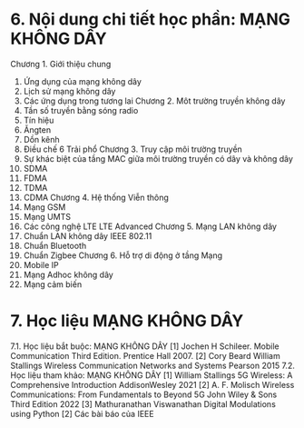 # 6. Nội dung chi tiết học phần: MẠNG KHÔNG DÂY
Chương 1. Giới thiệu chung
1. Ứng dụng của mạng không dây
2. Lịch sử mạng không dây
3. Các ứng dụng trong tương lai
Chương 2. Môt trường truyền không dây
1. Tần số truyền bằng sóng radio
2. Tín hiệu
3. Ăngten
4. Dồn kênh
5. Điều chế
6 Trải phổ
Chương 3. Truy cập môi trường truyền
1. Sự khác biệt của tầng MAC giữa môi trường truyền có dây và không dây
2. SDMA
3. FDMA
4. TDMA
5. CDMA
Chương 4. Hệ thống Viễn thông
1. Mạng GSM
2. Mạng UMTS
3. Các công nghệ LTE LTE Advanced
Chương 5. Mạng LAN không dây
1. Chuẩn LAN không dây IEEE 802.11
2. Chuẩn Bluetooth
3. Chuẩn Zigbee
Chương 6. Hỗ trợ di động ở tầng Mạng
1. Mobile IP
2. Mạng Adhoc không dây
3. Mạng cảm biến
# 7. Học liệu MẠNG KHÔNG DÂY
7.1. Học liệu bắt buộc: MẠNG KHÔNG DÂY \[1\] Jochen H Schileer. Mobile Communication Third Edition. Prentice
Hall 2007.
\[2\] Cory Beard William Stallings Wireless Communication Networks and
Systems Pearson 2015
7.2. Học liệu tham khảo: MẠNG KHÔNG DÂY \[1\] William Stallings 5G Wireless: A Comprehensive Introduction
AddisonWesley 2021
\[2\] A. F. Molisch Wireless Communications: From Fundamentals to
Beyond 5G John Wiley & Sons Third Edition 2022
\[3\] Mathuranathan Viswanathan Digital Modulations using Python
\[2\] Các bài báo của IEEE
